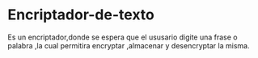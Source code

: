 # Encriptador-de-texto

Es un encriptador,donde se espera que el ususario digite una frase o palabra ,la cual permitira encryptar ,almacenar y desencryptar la misma.


